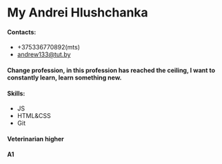 
# My Andrei Hlushchanka
#### Contacts:
* +375336770892(mts)
* andrew133@tut.by
#### Change profession, in this profession has reached the ceiling, I want to constantly learn, learn something new.
#### Skills:
* JS
* HTML&CSS
* Git
#### Veterinarian higher
#### A1
